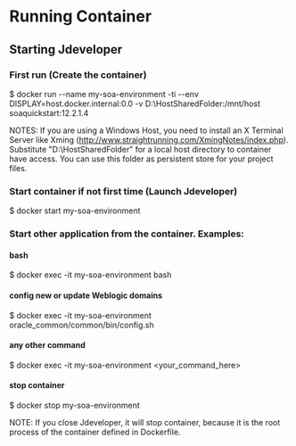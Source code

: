 # Running Container

## Starting Jdeveloper

### First run (Create the container)
$ docker run --name my-soa-environment -ti --env DISPLAY=host.docker.internal:0.0 -v D:\HostSharedFolder:/mnt/host soaquickstart:12.2.1.4

NOTES: If you are using a Windows Host, you need to install an X Terminal Server like Xming (http://www.straightrunning.com/XmingNotes/index.php).
       Substitute "D:\HostSharedFolder" for a local host directory to container have access. You can use this folder as persistent store for your project files.

### Start container if not first time (Launch Jdeveloper)
$ docker start my-soa-environment

### Start other application from the container. Examples:

#### bash
$ docker exec -it my-soa-environment bash 

#### config new or update Weblogic domains
$ docker exec -it my-soa-environment oracle_common/common/bin/config.sh

#### any other command
$ docker exec -it my-soa-environment <your_command_here>

#### stop container
$ docker stop my-soa-environment

NOTE: If you close Jdeveloper, it will stop container, because it is the root process of the container defined in Dockerfile.


